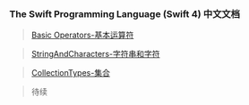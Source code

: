 
### The Swift Programming Language (Swift 4) 中文文档
> [Basic Operators-基本运算符](./md/BasicOperators.md)

> [StringAndCharacters-字符串和字符](./md/StringAndCharacters.md)

> [CollectionTypes-集合](./md/collectionTypes.md)

> 待续
